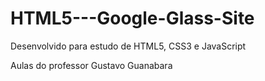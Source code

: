 # HTML5---Google-Glass-Site

Desenvolvido para estudo de HTML5,  CSS3 e JavaScript

Aulas do professor Gustavo Guanabara
